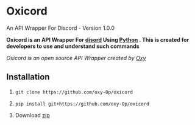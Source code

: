 # Oxicord
An API Wrapper For Discord - Version 1.0.0

**Oxicord is an API Wrapper For [disord](https://discord.com) Using [Python](https://python.org) . This is created for developers to use and understand such commands** 
<br />

_Oxicord is an open source API Wrapper created by [Oxy](https://github.com/oxy-Op/)_



## Installation


1. ```git clone https://github.com/oxy-Op/oxicord```

1. ```pip install git+https://github.com/oxy-Op/oxicord```

1. Download [zip](https://codeload.github.com/oxy-Op/oxicord/zip/refs/heads/master)


